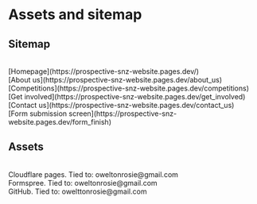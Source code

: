 <h1>Assets and sitemap</h1>

<h2>Sitemap</h2>
<br>
[Homepage](https://prospective-snz-website.pages.dev/)
<br>
[About us](https://prospective-snz-website.pages.dev/about_us)
<br>
[Competitions](https://prospective-snz-website.pages.dev/competitions)
<br>
[Get involved](https://prospective-snz-website.pages.dev/get_involved)
<br>
[Contact us](https://prospective-snz-website.pages.dev/contact_us)
<br>
[Form submission screen](https://prospective-snz-website.pages.dev/form_finish)


<h2>Assets</h2>
<br>
Cloudflare pages. Tied to: oweltonrosie@gmail.com
<br>
Formspree. Tied to: oweltonrosie@gmail.com
<br>
GitHub. Tied to: owelttonrosie@gmail.com
